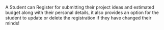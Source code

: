 A Student can Register for submitting their project ideas and estimated 
budget along with their personal details, it also provides an  option for
the student to update or delete the registration if they have changed
their minds!
